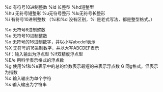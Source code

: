 %d 有符号10进制整数 %ld 长整型 %hd短整型                                                                                                                                                                                                                                                                                                                                                                                                                                                                                         
%hu 无符号短整形 %u无符号整形 %lu无符号长整形                                                                                                                                                                                                                                                                                                                                                                                                                                                                                        
 %i 有符号10进制整数 （%i和%d 没有区别，%i 是老式写法，都是整型格式。）                                                                                                                                                                                                                                                                                                                                                                                                                                                                                        
                                                                                                                                                                                                                                                                                                                                                                                                                                                                                        
                                                                                                                                                                                                                                                                                                                                                                                                                                                                                        
%o 无符号8进制整数                                                                                                                                                                                                                                                                                                                                                                                                                                                                                        
%u 无符号10进制整数                                                                                                                                                                                                                                                                                                                                                                                                                                                                                        
%x 无符号的16进制数字，并以小写abcdef表示                                                                                                                                                                                                                                                                                                                                                                                                                                                                                        
%X 无符号的16进制数字，并以大写ABCDEF表示                                                                                                                                                                                                                                                                                                                                                                                                                                                                                        
%f：输入输出为浮点型 %lf双精度浮点型                                                                                                                                                                                                                                                                                                                                                                                                                                                                                        
%E/e 用科学表示格式的浮点数                                                                                                                                                                                                                                                                                                                                                                                                                                                                                        
%g 使用%f和%e表示中的总的位数表示最短的来表示浮点数 G 同g格式，但表示为指数                                                                                                                                                                                                                                                                                                                                                                                                                                                                                        
%c 输入输出为单个字符                                                                                                                                                                                                                                                                                                                                                                                                                                                                                        
%s 输入输出为字符串                                                                                                                                                                                                                                                                                                                                                                                                                                                                                        
